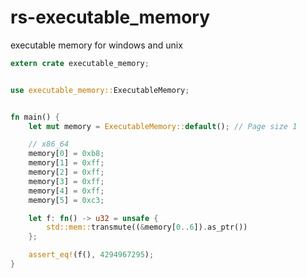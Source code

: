 rs-executable_memory
=====

executable memory for windows and unix

```rust
extern crate executable_memory;


use executable_memory::ExecutableMemory;


fn main() {
    let mut memory = ExecutableMemory::default(); // Page size 1

    // x86_64
    memory[0] = 0xb8;
    memory[1] = 0xff;
    memory[2] = 0xff;
    memory[3] = 0xff;
    memory[4] = 0xff;
    memory[5] = 0xc3;

    let f: fn() -> u32 = unsafe {
        std::mem::transmute((&memory[0..6]).as_ptr())
    };

    assert_eq!(f(), 4294967295);
}
```
